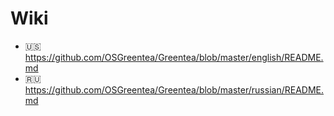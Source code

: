 # Wiki

* :us: https://github.com/OSGreentea/Greentea/blob/master/english/README.md
* :ru: https://github.com/OSGreentea/Greentea/blob/master/russian/README.md
